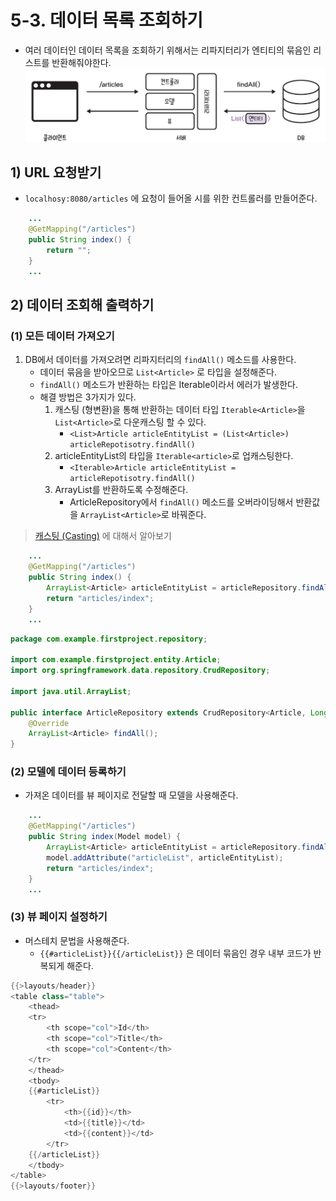 # 5-3. 데이터 목록 조회하기
- 여러 데이터인 데이터 목록을 조회하기 위해서는 리파지터리가 엔티티의 묶음인 리스트를 반환해줘야한다.
![데이터 목록 조회 과정](/media/Spring%20Boot/책/코딩%20자율학습%20스프링부트3%20자바%20백엔드%20개발%20입문/Part%202.%20게시판%20CRUD%20만들기/5.%20게시글%20읽기%20-%20Read/데이터%20목록%20조회%20과정.png)

## 1) URL 요청받기
- `localhosy:8080/articles` 에 요청이 들어올 시를 위한 컨트롤러를 만들어준다.

```java
	...
    @GetMapping("/articles")
    public String index() {
        return "";
    }
    ...
```

## 2) 데이터 조회해 출력하기
### (1) 모든 데이터 가져오기
1. DB에서 데이터를 가져오려면 리파지터리의 `findAll()` 메소드를 사용한다.
	- 데이터 묶음을 받아오므로 `List<Article>` 로 타입을 설정해준다.
	- `findAll()` 메소드가 반환하는 타입은 Iterable이라서 에러가 발생한다.
	- 해결 방법은 3가지가 있다.
		1. 캐스팅 (형변환)을 통해 반환하는 데이터 타입 `Iterable<Article>`을 `List<Article>`로 다운캐스팅 할 수 있다.
			- `<List>Article articleEntityList = (List<Article>) articleRepotisotry.findAll()`
		2. articleEntityList의 타입을 `Iterable<article>`로 업캐스팅한다.
			- `<Iterable>Article articleEntityList = articleRepotisotry.findAll()`
		3. ArrayList를 반환하도록 수정해준다.
			- ArticleRepository에서 `findAll()` 메소드를 오버라이딩해서 반환값을 `ArrayList<Article>`로 바꿔준다.

> [캐스팅 (Casting)](Java/개념%20정리/캐스팅%20(Casting).md) 에 대해서 알아보기

```java
	...
    @GetMapping("/articles")
    public String index() {
        ArrayList<Article> articleEntityList = articleRepository.findAll();
        return "articles/index";
    }
    ...
```

```java
package com.example.firstproject.repository;

import com.example.firstproject.entity.Article;
import org.springframework.data.repository.CrudRepository;

import java.util.ArrayList;

public interface ArticleRepository extends CrudRepository<Article, Long> {
    @Override
    ArrayList<Article> findAll();
}
```

### (2) 모델에 데이터 등록하기
- 가져온 데이터를 뷰 페이지로 전달할 때 모델을 사용해준다.

```java
	...
    @GetMapping("/articles")
    public String index(Model model) {
        ArrayList<Article> articleEntityList = articleRepository.findAll();
        model.addAttribute("articleList", articleEntityList);
        return "articles/index";
    }
    ...
```

### (3) 뷰 페이지 설정하기
- 머스테치 문법을 사용해준다.
	- `{{#articleList}}{{/articleList}}` 은 데이터 묶음인 경우 내부 코드가 반복되게 해준다.
```java
{{>layouts/header}}
<table class="table">
    <thead>
    <tr>
        <th scope="col">Id</th>
        <th scope="col">Title</th>
        <th scope="col">Content</th>
    </tr>
    </thead>
    <tbody>
    {{#articleList}}
        <tr>
            <th>{{id}}</th>
            <td>{{title}}</td>
            <td>{{content}}</td>
        </tr>
    {{/articleList}}
    </tbody>
</table>
{{>layouts/footer}}
```